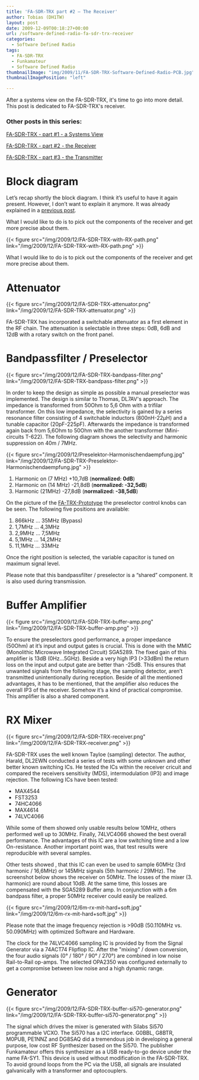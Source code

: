 ```yaml
---
title: 'FA-SDR-TRX part #2 – The Receiver'
author: Tobias (DH1TW)
layout: post
date: 2009-12-09T00:18:27+00:00
url: /software-defined-radio-fa-sdr-trx-receiver
categories:
  - Software Defined Radio
tags:
  - FA-SDR-TRX
  - Funkamateur
  - Software Defined Radio
thumbnailImage: "img/2009/11/FA-SDR-TRX-Software-Defined-Radio-PCB.jpg"
thumbnailImagePosition: "left"

---
```

After a systems view on the FA-SDR-TRX, it's time to go into more detail. This post is dedicated to FA-SDR-TRX's receiver.
<!--more-->

### Other posts in this series:

[FA-SDR-TRX - part #1 - a Systems View](../fa-sdr-trx-software-defined-radio-a-system-view)

[FA-SDR-TRX - part #2 - the Receiver](https://www.dh1tw.de/software-defined-radio-fa-sdr-trx-receiver)

[FA-SDR-TRX - part #3 - the Transmitter](https://www.dh1tw.de/software-defined-radio-fa-sdr-trx-transmitter)

# Block diagram
Let’s recap shortly the block diagram. I think it’s useful to have it again present. However, I don’t want to explain it anymore. It was already explained in a [previous post](https://www.dh1tw.de/fa-sdr-trx-software-defined-radio-a-system-view).

What I would like to do is to pick out the components of the receiver and get more precise about them.

{{< figure src="/img/2009/12/FA-SDR-TRX-with-RX-path.png" link="/img/2009/12/FA-SDR-TRX-with-RX-path.png" >}}

What I would like to do is to pick out the components of the receiver and get more precise about them.

# Attenuator

{{< figure src="/img/2009/12/FA-SDR-TRX-attenuator.png" link="/img/2009/12/FA-SDR-TRX-attenuator.png" >}}

FA-SDR-TRX has incorporated a switchable attenuator as a first element in the RF chain. The attenuation is selectable in three steps: 0dB, 6dB and 12dB with a rotary switch on the front panel.

# Bandpassfilter / Preselector

{{< figure src="/img/2009/12/FA-SDR-TRX-bandpass-filter.png" link="/img/2009/12/FA-SDR-TRX-bandpass-filter.png" >}}

In order to keep the design as simple as possible a manual preselector was implemented. The design is similar to Thomas, DL7AV's approach. The impedance is transformed from 50Ohm to 5,6 Ohm with a trifilar transformer. On this low impedance, the selectivity is gained by a series resonance filter consisting of 4 switchable inductors (800nH-22µH) and a tunable capacitor (20pF-225pF). Afterwards the impedance is transformed again back from 5,6Ohm to 50Ohm with the another transformer (Mini-circuits T-622). The following diagram shows the selectivity and harmonic suppression on 40m / 7MHz.

{{< figure src="/img/2009/12/Preselektor-Harmonischendaempfung.jpg"
  link="/img/2009/12/FA-SDR-TRX-Preselektor-Harmonischendaempfung.jpg" >}}

1. Harmonic on (7 MHz) +10,7dB (**normalized: 0dB**)
2. Harmonic on (14 MHz) -21,8dB (**normalized: -32,5dB**)
3. Harmonic (21MHz) -27,8dB (**normalized: -38,5dB**)

On the picture of the [FA-TRX-Prototype](https://www.dh1tw.de/first-pictures-of-allband-software-defined-radio-fa-sdr-trx) the preselector control knobs can be seen. The following five positions are available:

1. 866kHz … 35MHz (Bypass)
2. 1,7MHz … 4,3MHz
3. 2,9MHz … 7,5MHz
4. 5,1MHz … 14,2MHz
5. 11,1MHz … 33MHz

Once the right position is selected, the variable capacitor is tuned on maximum signal level.

Please note that this bandpassfilter / preselector is a “shared” component. It is also used during transmission.


# Buffer Amplifier

{{< figure src="/img/2009/12/FA-SDR-TRX-buffer-amp.png" link="/img/2009/12/FA-SDR-TRX-buffer-amp.png" >}}

To ensure the preselectors good performance, a proper impedance (50Ohm) at it’s input and output gates is crucial. This is done with the MMIC (Monolithic Microwave Integrated Circuit) SGA5289. The fixed gain of this amplifier is 13dB (0Hz…5GHz). Beside a very high IP3 (>33dBm) the return loss on the input and output gate are better than -25dB. This ensures that unwanted signals from the following stage, the sampling detector, aren’t transmitted unintentionally during reception. Beside of all the mentioned advantages, it has to be mentioned, that the amplifier also reduces the overall IP3 of the receiver. Somehow it’s a kind of practical compromise. This amplifier is also a shared component.

# RX Mixer

{{< figure src="/img/2009/12/FA-SDR-TRX-receiver.png" link="/img/2009/12/FA-SDR-TRX-receiver.png" >}}

FA-SDR-TRX uses the well known Tayloe (sampling) detector. The author, Harald, DL2EWN conducted a series of tests with some unknown and other better known switching ICs. He tested the ICs within the receiver cricuit and compared the receivers sensitivity (MDS), intermodulation (IP3) and image rejection. The following ICs have been tested:

- MAX4544
- FST3253
- 74HC4066
- MAX4614
- 74LVC4066

While some of them showed only usable results below 10MHz, others performed well up to 30MHz. Finally, 74LVC4066 showed the best overall performance. The advantages of this IC are a low switching time and a low On-resistance. Another important point was, that test results were reproducible with several samples.

Other tests showed , that this IC can even be used to sample 60MHz (3rd harmonic / 16,6MHz) or 145MHz signals (5th harmonic / 29MHz). The screenshot below shows the receiver on 50MHz. The losses of the mixer (3. harmonic) are round about 10dB. At the same time, this losses are compensated with the SGA5289 Buffer amp. In conjunction with a 6m bandpass filter, a proper 50MHz receiver could easily be realized.

{{< figure src="/img/2009/12/6m-rx-mit-hard+soft.jpg" link="/img/2009/12/6m-rx-mit-hard+soft.jpg" >}}

Please note that the image frequency rejection is >90dB (50.110MHz vs. 50.090MHz) with optimized Software and Hardware.

The clock for the 74LVC4066 sampling IC is provided by from the Signal Generator via a 74ACT74 Flipflop IC. After the "mixing" / down conversion, the four audio signals (0° / 180° / 90° / 270°) are combined in low noise Rail-to-Rail op-amps. The selected OPA2350 was configured externally to get a compromise between low noise and a high dynamic range.

# Generator

{{< figure src="/img/2009/12/FA-SDR-TRX-buffer-si570-generator.png"
  link="/img/2009/12/FA-SDR-TRX-buffer-si570-generator.png" >}}

The signal which drives the mixer is generated with Silabs Si570 programmable VCXO. The Si570 has a I2C interface. G0BBL, G8BTR, M0PUB, PE1NNZ and DG8SAQ did a tremendous job in developing a general purpose, low cost RF Synthesizer based on the Si570. The publisher Funkamateur offers this synthesizer as a USB ready-to-go device under the name FA-SY1. This device is used without modification in the FA-SDR-TRX. To avoid ground loops from the PC via the USB,  all signals are insulated galvanically with a transformer and optocouplers.